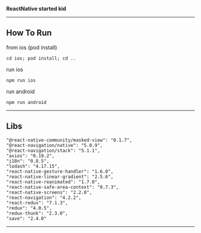 **ReactNative started kid**

---

## How To Run 

from ios (pod install)
```
cd ios; pod install; cd ..
```

run ios
```
npm run ios
```

run android 
```
npm run android
```

---

## Libs
```
"@react-native-community/masked-view": "0.1.7",
"@react-navigation/native": "5.0.9",
"@react-navigation/stack": "5.1.1",
"axios": "0.19.2",
"i18n": "0.8.5",
"lodash": "4.17.15",
"react-native-gesture-handler": "1.6.0",
"react-native-linear-gradient": "2.5.6",
"react-native-reanimated": "1.7.0",
"react-native-safe-area-context": "0.7.3",
"react-native-screens": "2.2.0",
"react-navigation": "4.2.2",
"react-redux": "7.1.3",
"redux": "4.0.5",
"redux-thunk": "2.3.0",
"save": "2.4.0"
```

---
